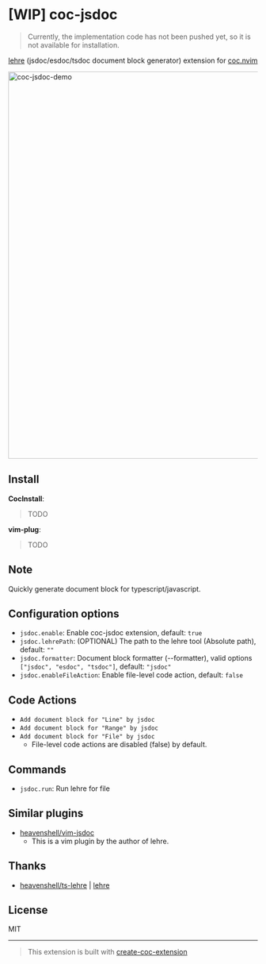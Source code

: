 # [WIP] coc-jsdoc

> Currently, the implementation code has not been pushed yet, so it is not available for installation.

[lehre](https://www.npmjs.com/package/lehre) (jsdoc/esdoc/tsdoc document block generator) extension for [coc.nvim](https://github.com/neoclide/coc.nvim)

<img width="780" alt="coc-jsdoc-demo" src="https://user-images.githubusercontent.com/188642/113977955-4cfecb80-987e-11eb-98e7-73e0fce9a452.gif">

## Install

**CocInstall**:

> TODO

**vim-plug**:

> TODO

## Note

Quickly generate document block for typescript/javascript.

## Configuration options

- `jsdoc.enable`: Enable coc-jsdoc extension, default: `true`
- `jsdoc.lehrePath`: (OPTIONAL) The path to the lehre tool (Absolute path), default: `""`
- `jsdoc.formatter`: Document block formatter (--formatter), valid options `["jsdoc", "esdoc", "tsdoc"]`, default: `"jsdoc"`
- `jsdoc.enableFileAction`: Enable file-level code action, default: `false`

## Code Actions

- `Add document block for "Line" by jsdoc`
- `Add document block for "Range" by jsdoc`
- `Add document block for "File" by jsdoc`
  - File-level code actions are disabled (false) by default.

## Commands

- `jsdoc.run`: Run lehre for file

## Similar plugins

- [heavenshell/vim-jsdoc](https://github.com/heavenshell/vim-jsdoc)
  - This is a vim plugin by the author of lehre.

## Thanks

- [heavenshell/ts-lehre](https://github.com/heavenshell/ts-lehre) | [lehre](https://www.npmjs.com/package/lehre)

## License

MIT

---

> This extension is built with [create-coc-extension](https://github.com/fannheyward/create-coc-extension)
